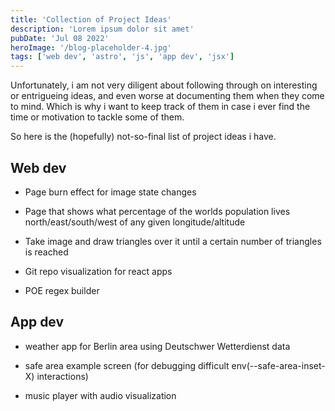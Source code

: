 ```yaml
---
title: 'Collection of Project Ideas'
description: 'Lorem ipsum dolor sit amet'
pubDate: 'Jul 08 2022'
heroImage: '/blog-placeholder-4.jpg'
tags: ['web dev', 'astro', 'js', 'app dev', 'jsx']
---
```


Unfortunately, i am not very diligent about following through on interesting or entrigueing ideas, and even worse at documenting them when they come to mind. Which is why i want to keep track of them in case i ever find the time or motivation to tackle some of them.

So here is the (hopefully) not-so-final list of project ideas i have.

## Web dev

- Page burn effect for image state changes

- Page that shows what percentage of the worlds population lives north/east/south/west of any given longitude/altitude

- Take image and draw triangles over it until a certain number of triangles is reached

- Git repo visualization for react apps

- POE regex builder

## App dev

- weather app for Berlin area using Deutschwer Wetterdienst data

- safe area example screen (for debugging difficult env(--safe-area-inset-X) interactions)

- music player with audio visualization

